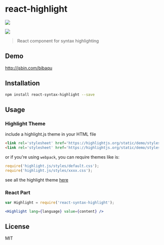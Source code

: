 # react-highlight

[![][npm-img]][npm-url]

[![][dependency-img]][dependency-url]

> React component for syntax highlighting

## Demo

http://jsbin.com/bibaqu

## Installation

```bash
npm install react-syntax-highlight --save
```

## Usage

### Highlight Theme

include a highlight.js theme in your HTML file

```html
<link rel='stylesheet' href='https://highlightjs.org/static/demo/styles/default.css'/>
<link rel='stylesheet' href='https://highlightjs.org/static/demo/styles/xxxx.css'/>
```

or if you're using `webpack`, you can require themes like is:

```js
require('highlight.js/styles/default.css');
require('highlight.js/styles/xxxx.css');
```

see all the highlight theme [here](https://github.com/isagalaev/highlight.js/tree/master/src/styles)

### React Part

```jsx
var Highlight = require('react-syntax-highlight');

<Highlight lang={language} value={content} />
```

## License

MIT

[npm-url]: https://nodei.co/npm/react-syntax-highlight
[npm-img]: https://nodei.co/npm/react-syntax-highlight.png

[dependency-url]: https://david-dm.org/zlargon/react-highlight
[dependency-img]: https://img.shields.io/david/zlargon/react-highlight.svg
